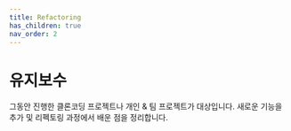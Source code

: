 ```yaml
---
title: Refactoring
has_children: true
nav_order: 2
---
```


# 유지보수

그동안 진행한 클론코딩 프로젝트나 개인 & 팀 프로젝트가 대상입니다. 새로운 기능을 추가 및 리펙토링 과정에서 배운 점을 정리합니다.
